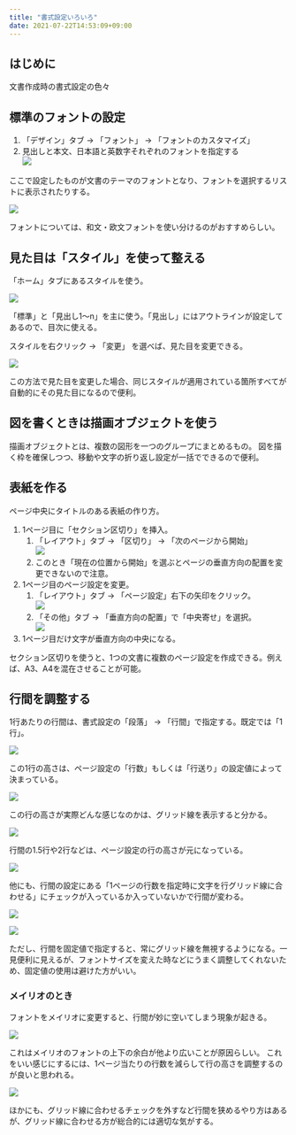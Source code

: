 ```yaml
---
title: "書式設定いろいろ"
date: 2021-07-22T14:53:09+09:00
---
```


## はじめに
文書作成時の書式設定の色々

## 標準のフォントの設定
1. 「デザイン」タブ → 「フォント」 → 「フォントのカスタマイズ」
1. 見出しと本文、日本語と英数字それぞれのフォントを指定する<br>![](2021-07-22-14-56-45.png)

ここで設定したものが文書のテーマのフォントとなり、フォントを選択するリストに表示されたりする。

![](2021-07-22-14-57-40.png)

フォントについては、和文・欧文フォントを使い分けるのがおすすめらしい。

## 見た目は「スタイル」を使って整える
「ホーム」タブにあるスタイルを使う。

![](2021-07-22-14-59-17.png)

「標準」と「見出し1～n」を主に使う。「見出し」にはアウトラインが設定してあるので、目次に使える。

スタイルを右クリック → 「変更」 を選べば、見た目を変更できる。

![](2021-07-22-15-01-00.png)

この方法で見た目を変更した場合、同じスタイルが適用されている箇所すべてが自動的にその見た目になるので便利。

## 図を書くときは描画オブジェクトを使う
描画オブジェクトとは、複数の図形を一つのグループにまとめるもの。
図を描く枠を確保しつつ、移動や文字の折り返し設定が一括でできるので便利。

## 表紙を作る
ページ中央にタイトルのある表紙の作り方。

1. 1ページ目に「セクション区切り」を挿入。
    1. 「レイアウト」タブ → 「区切り」 → 「次のページから開始」<br>![](2021-07-22-15-22-41.png)
    1. このとき「現在の位置から開始」を選ぶとページの垂直方向の配置を変更できないので注意。
1. 1ページ目のページ設定を変更。
    1. 「レイアウト」タブ → 「ページ設定」右下の矢印をクリック。<br>![](2021-07-22-15-13-37.png)
    1. 「その他」タブ → 「垂直方向の配置」で「中央寄せ」を選択。<br>![](2021-07-22-15-14-48.png)
1. 1ページ目だけ文字が垂直方向の中央になる。

セクション区切りを使うと、1つの文書に複数のページ設定を作成できる。例えば、A3、A4を混在させることが可能。

## 行間を調整する
1行あたりの行間は、書式設定の「段落」 → 「行間」で指定する。既定では「1行」。

![](2021-07-22-15-40-59.png)

この1行の高さは、ページ設定の「行数」もしくは「行送り」の設定値によって決まっている。

![](2021-07-22-15-42-07.png)

この行の高さが実際どんな感じなのかは、グリッド線を表示すると分かる。

![](2021-07-22-15-44-34.png)

行間の1.5行や2行などは、ページ設定の行の高さが元になっている。

![](2021-07-22-15-49-18.png)

他にも、行間の設定にある「1ページの行数を指定時に文字を行グリッド線に合わせる」にチェックが入っているか入っていないかで行間が変わる。

![](2021-07-22-15-51-52.png)

![](2021-07-22-15-54-59.png)

ただし、行間を固定値で指定すると、常にグリッド線を無視するようになる。一見便利に見えるが、フォントサイズを変えた時などにうまく調整してくれないため、固定値の使用は避けた方がいい。

### メイリオのとき
フォントをメイリオに変更すると、行間が妙に空いてしまう現象が起きる。

![](2021-07-22-16-02-00.png)

これはメイリオのフォントの上下の余白が他より広いことが原因らしい。
これをいい感じにするには、1ページ当たりの行数を減らして行の高さを調整するのが良いと思われる。

![](2021-07-22-16-12-46.png)

ほかにも、グリッド線に合わせるチェックを外すなど行間を狭めるやり方はあるが、グリッド線に合わせる方が総合的には適切な気がする。
